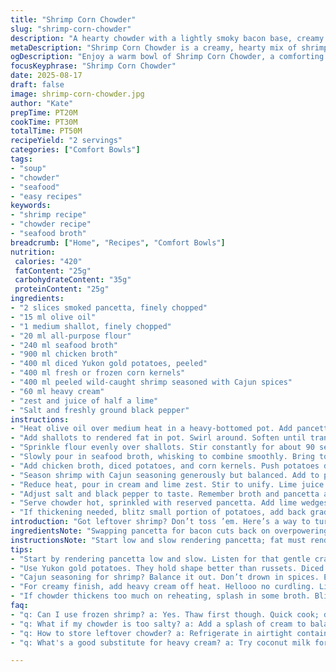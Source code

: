 ```yaml
---
title: "Shrimp Corn Chowder"
slug: "shrimp-corn-chowder"
description: "A hearty chowder with a lightly smoky bacon base, creamy potatoes, fresh corn, and Cajun-seasoned shrimp. Switched clams juice with seafood broth for depth. Slightly reduced starch and boosted fat for silkiness. Simmered potatoes to tender bite, added shrimp late to keep texture intact. A squeeze of lime at the end for brightness. Bacon reserved for crisp garnish adds punch. Easy to swap cream for coconut milk if dairy-free. Perfect for using leftover shrimp, avoid overcooking or it gets rubbery."
metaDescription: "Shrimp Corn Chowder is a creamy, hearty mix of shrimp, corn, and potatoes with smoky pancetta; a delightful meal for any occasion."
ogDescription: "Enjoy a warm bowl of Shrimp Corn Chowder, a comforting blend of shrimp, corn, and creamy potatoes, finished with crispy pancetta."
focusKeyphrase: "Shrimp Corn Chowder"
date: 2025-08-17
draft: false
image: shrimp-corn-chowder.jpg
author: "Kate"
prepTime: PT20M
cookTime: PT30M
totalTime: PT50M
recipeYield: "2 servings"
categories: ["Comfort Bowls"]
tags:
- "soup"
- "chowder"
- "seafood"
- "easy recipes"
keywords:
- "shrimp recipe"
- "chowder recipe"
- "seafood broth"
breadcrumb: ["Home", "Recipes", "Comfort Bowls"]
nutrition: 
 calories: "420"
 fatContent: "25g"
 carbohydrateContent: "35g"
 proteinContent: "25g"
ingredients:
- "2 slices smoked pancetta, finely chopped"
- "15 ml olive oil"
- "1 medium shallot, finely chopped"
- "20 ml all-purpose flour"
- "240 ml seafood broth"
- "900 ml chicken broth"
- "400 ml diced Yukon gold potatoes, peeled"
- "400 ml fresh or frozen corn kernels"
- "400 ml peeled wild-caught shrimp seasoned with Cajun spices"
- "60 ml heavy cream"
- "zest and juice of half a lime"
- "Salt and freshly ground black pepper"
instructions:
- "Heat olive oil over medium heat in a heavy-bottomed pot. Add pancetta. Listen for gentle crackle. Render until fat releases and pieces turn crisp golden brown. Watch carefully though; pancetta can burn fast. Remove with slotted spoon, drain on paper towel. Set aside."
- "Add shallots to rendered fat in pot. Swirl around. Soften until translucent and fragrant, about 4 to 5 minutes. Avoid browning here; want sweetness, not bitterness."
- "Sprinkle flour evenly over shallots. Stir constantly for about 90 seconds; this cooks out raw flour flavor. Look for pale golden paste forming; no lumps allowed."
- "Slowly pour in seafood broth, whisking to combine smoothly. Bring to gentle boil, sharp bubbles forming, then steady simmer."
- "Add chicken broth, diced potatoes, and corn kernels. Push potatoes down a bit so they submerge. Simmer uncovered. Stir occasionally. Use gentle boil to avoid breaking potatoes up. Cook until potatoes yield easily to fork but still hold shape, about 22 minutes. Aroma should develop––corn sweetness mingling with pancetta fat smell."
- "Season shrimp with Cajun seasoning generously but balanced. Add to pot, carefully stir. Shrimp finish in 4 to 6 minutes; they turn pink and curl distinctly. Overcooked shrimp toughen and ruin mouthfeel."
- "Reduce heat, pour in cream and lime zest. Stir to unify. Lime juice added last, after removing from heat, brightens flavors without curdling cream."
- "Adjust salt and black pepper to taste. Remember broth and pancetta add saltiness; go slow."
- "Serve chowder hot, sprinkled with reserved pancetta. Add lime wedges on side for extra zing."
- "If thickening needed, blitz small portion of potatoes, add back gradually. Thin with broth if too thick. Keep texture chunky, not puree."
introduction: "Got leftover shrimp? Don’t toss ’em. Here’s a way to turn them into a chowder that sings. Pancetta replaces bacon for a cleaner smoke and salt punch. Shallots swap onions for softer aromatics. Corn and potatoes bulk it up, but keep ’em firm enough to bite through. The key, as always, is timing. Render fat slowly so it crisps without burning. When adding flour, the goal’s no lumps, just a light roux to thicken. Broths mixed for deeper base; clams went out for robust seafood stock. Shrimp go in last, else a rubbery disaster. Cream and fresh lime juice finish the bowl with richness and brightness. Serve with pancetta crunch. Try coconut cream if you want a dairy-free twist. The smell alone will have you hooked."
ingredientsNote: "Swapping pancetta for bacon cuts back on overpowering smokiness but keeps savor. Shallots add subtle sweetness not found in onions, dissolve better too. Seafood broth combines clam juice and chicken stock strength while calming fishiness. Yukon gold potatoes hold shape better than russets after simmering. Reduced flour slightly prevents gummy texture; chose 20 ml over 30 ml this round. Corn fresh or frozen is fine but fresh has brighter pop. Cajun shrimp seasoning simple: paprika, cayenne, garlic powder, black pepper, salt. Heavy cream can be subbed with coconut cream for dairy-free, or evaporated milk for lighter touch. Lime not lemon; acidity different and pairs with Cajun notes. Salt carefully; some broths saltier than others."
instructionsNote: "Start low and slow rendering pancetta; fat must render without burning solids or bitter notes emerge. Remove crisp bits to keep chowder clear, not cloudy with fat bits. Shallots sweat until soft but not color—they impart sweetness and mellow onion bite. Flour gets cooked through bare minimum; raw flour taste is a common flub. Whisk broth in gradually to avoid clumps lumps. Potatoes go in whole-diced, don’t stir constantly; too much agitation breaks them down, chowder turns pasty. Listen for gentle boil; vigorous bubbles break down ingredients too fast. Shrimp go in late; overcooked shrimp become rubbery and ruin bowl. Cream added off-heat keeps it from breaking. Lime juice added last keeps it bright without curdling. Adjust salt post-cream. Use slotted spoon pancetta as garnish rather than cooking in the soup; ensures crunch, prevents sogginess. Leftover chowder will thicken; add broth to thin on reheating. Blitzing a small amount of potato mash is good thickener without flour taste. Patience and texture awareness makes all the difference."
tips:
- "Start by rendering pancetta low and slow. Listen for that gentle crackle. If it burns, bitterness will creep in. Keep it moving."
- "Use Yukon gold potatoes. They hold shape better than russets. Diced whole; no need to stir too much. Agitation = pasty consistency."
- "Cajun seasoning for shrimp? Balance it out. Don’t drown in spices. Enough for kick but not overwhelming; texture matters."
- "For creamy finish, add heavy cream off heat. Hellooo no curdling. Lime juice after too, brings that fresh kick without drama."
- "If chowder thickens too much on reheating, splash in some broth. Blitz small potatoes for thickening if you run low on flour."
faq:
- "q: Can I use frozen shrimp? a: Yes. Thaw first though. Quick cook; don’t overdo it or they’ll be rubbery. Check color."
- "q: What if my chowder is too salty? a: Add a splash of cream to balance. Or toss in cubed potatoes to absorb excess salt."
- "q: How to store leftover chowder? a: Refrigerate in airtight container. Consume within a few days. Reheat gently, add broth if too thick."
- "q: What's a good substitute for heavy cream? a: Try coconut milk for dairy-free. If looking for lighter version, go for evaporated milk."

---
```

